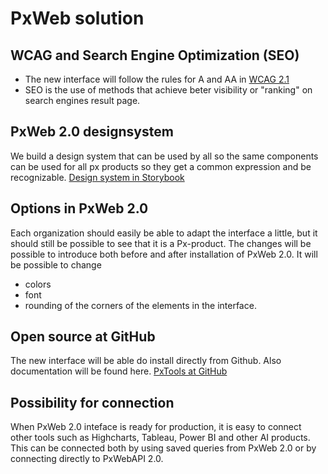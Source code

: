 # PxWeb solution
## WCAG and Search Engine Optimization (SEO)
- The new interface will follow the rules for A and AA in [WCAG 2.1](https://www.w3.org/TR/WCAG21/)
- SEO is the use of methods that achieve beter visibility or "ranking" on search engines result page.
## PxWeb 2.0 designsystem
We build a design system that can be used by all so the same components can be used for all px products so they get a common expression and be recognizable. 
[Design system in Storybook](https://pxweb2.pages.dev/storybook/)
## Options in PxWeb 2.0
Each organization should easily be able to adapt the interface a little, but it should still be possible to see that it is a Px-product. 
The changes will be possible to introduce both before and after installation of PxWeb 2.0.
It will be possible to change
- colors
- font
- rounding of the corners of the elements in the interface.
## Open source at GitHub
The new interface will be able do install directly from Github. Also documentation will be found here. 
[PxTools at GitHub](https://github.com/pxtools)
## Possibility for connection
When PxWeb 2.0 inteface is ready for production, it is easy to connect other tools such as Highcharts, Tableau, Power BI and other AI products. This can be connected both by using saved queries from PxWeb 2.0 or by connecting directly to PxWebAPI 2.0.
